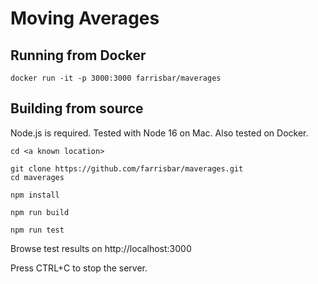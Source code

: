 # Moving Averages

## Running from Docker
```shell
docker run -it -p 3000:3000 farrisbar/maverages 
```

## Building from source
Node.js is required. Tested with Node 16 on Mac. Also tested on Docker.
```shell
cd <a known location>

git clone https://github.com/farrisbar/maverages.git
cd maverages

npm install

npm run build

npm run test
```
Browse test results on http://localhost:3000

Press CTRL+C to stop the server. 
